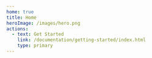 ```yaml
---
home: true
title: Home
heroImage: /images/hero.png
actions:
  - text: Get Started
    link: /documentation/getting-started/index.html
    type: primary
---
```

